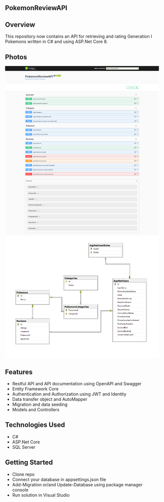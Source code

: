 ## PokemonReviewAPI

## Overview
This repository now contains an API for retrieving and rating Generation I Pokemons written in C# and using ASP.Net Core 8.

## Photos
![api](https://github.com/tyang146/PokemonReviewAPI/blob/master/Photos/1.png)
![diagram](https://github.com/tyang146/PokemonReviewAPI/blob/master/Photos/2.png)


## Features
- Restful API and API documentation using OpenAPI and Swagger
- Entity Framework Core
- Authentication and Authorization using JWT and Identity
- Data transfer object and AutoMapper
- Migration and data seeding 
- Models and Controllers

## Technologies Used
- C#
- ASP.Net Core
- SQL Server

## Getting Started
- Clone repo
- Connect your database in appsettings.json file
- Add-Migration or/and Update-Database using package manager console
- Run solution in Visual Studio

